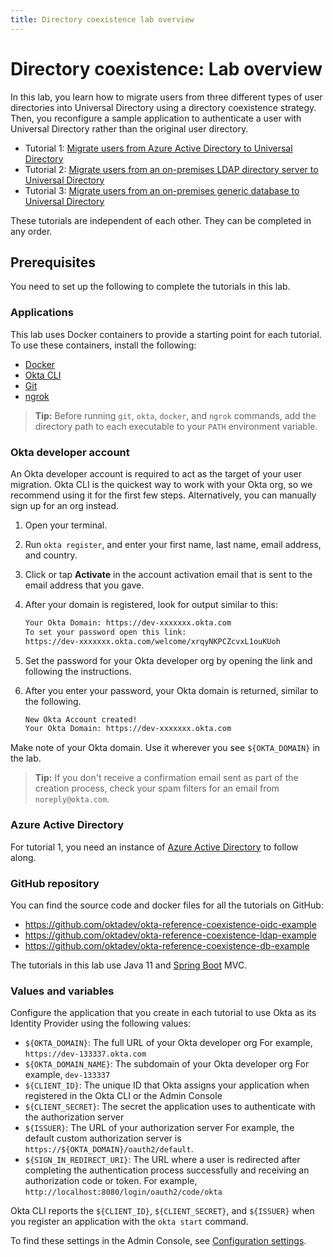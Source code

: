 ```yaml
---
title: Directory coexistence lab overview
---
```


# Directory coexistence: Lab overview

In this lab, you learn how to migrate users from three different types of user directories into Universal Directory using a directory coexistence strategy. Then, you reconfigure a sample application to authenticate a user with Universal Directory rather than the original user directory.

* Tutorial 1: [Migrate users from Azure Active Directory to Universal Directory](/architecture-center/reference-architectures/directory-coexistence/lab-1-azure-ad)
* Tutorial 2: [Migrate users from an on-premises LDAP directory server to Universal Directory](/architecture-center/reference-architectures/directory-coexistence/lab-2-ldap-server)
* Tutorial 3: [Migrate users from an on-premises generic database to Universal Directory](/architecture-center/reference-architectures/directory-coexistence/lab-3-generic-database)

These tutorials are independent of each other. They can be completed in any order.

## Prerequisites

You need to set up the following to complete the tutorials in this lab.

### Applications

This lab uses Docker containers to provide a starting point for each tutorial. To use these containers, install the following:

* [Docker](https://docs.docker.com/get-docker/)
* [Okta CLI](https://cli.okta.com/)
* [Git](https://git-scm.com/downloads)
* [ngrok](https://ngrok.com/download)

> **Tip:** Before running `git`, `okta`, `docker`, and `ngrok` commands, add the directory path to each executable to your `PATH` environment variable.

### Okta developer account

An Okta developer account is required to act as the target of your user migration. Okta CLI is the quickest way to work with your Okta org, so we recommend using it for the first few steps. Alternatively, you can manually sign up for an org instead.

1. Open your terminal.
2. Run `okta register`, and enter your first name, last name, email address, and country.
3. Click or tap **Activate** in the account activation email that is sent to the email address that you gave.
4. After your domain is registered, look for output similar to this:

   ```txt
   Your Okta Domain: https://dev-xxxxxxx.okta.com
   To set your password open this link:
   https://dev-xxxxxxx.okta.com/welcome/xrqyNKPCZcvxL1ouKUoh
   ```

5. Set the password for your Okta developer org by opening the link and following the instructions.
6. After you enter your password, your Okta domain is returned, similar to the following.

   ```txt
   New Okta Account created!
   Your Okta Domain: https://dev-xxxxxxx.okta.com
   ```

Make note of your Okta domain. Use it wherever you see `${OKTA_DOMAIN}` in the lab.

> **Tip:** If you don't receive a confirmation email sent as part of the creation process, check your spam filters for an email from `noreply@okta.com`.

### Azure Active Directory

For tutorial 1, you need an instance of [Azure Active Directory](https://azure.microsoft.com/en-ca/products/active-directory/) to follow along.

### GitHub repository

You can find the source code and docker files for all the tutorials on GitHub:

* <https://github.com/oktadev/okta-reference-coexistence-oidc-example>
* <https://github.com/oktadev/okta-reference-coexistence-ldap-example>
* <https://github.com/oktadev/okta-reference-coexistence-db-example>

The tutorials in this lab use Java 11 and [Spring Boot](https://spring.io/projects/spring-boot) MVC.

### Values and variables

Configure the application that you create in each tutorial to use Okta as its Identity Provider using the following values:

* `${OKTA_DOMAIN}`: The full URL of your Okta developer org
   For example, `https://dev-133337.okta.com`
* `${OKTA_DOMAIN_NAME}`: The subdomain of your Okta developer org
   For example, `dev-133337`
* `${CLIENT_ID}`: The unique ID that Okta assigns your application when registered in the Okta CLI or the Admin Console
* `${CLIENT_SECRET}`: The secret the application uses to authenticate with the authorization server
* `${ISSUER}`: The URL of your authorization server
   For example, the default custom authorization server is `https://${OKTA_DOMAIN}/oauth2/default`.
* `${SIGN_IN_REDIRECT_URI}`: The URL where a user is redirected after completing the authentication process successfully and receiving an authorization code or token.
   For example, `http://localhost:8080/login/oauth2/code/okta`

Okta CLI reports the `${CLIENT_ID}`, `${CLIENT_SECRET}`, and `${ISSUER}` when you register an application with the `okta start` command.

To find these settings in the Admin Console, see [Configuration settings](/docs/guides/oie-embedded-common-download-setup-app/java/main/#configuration-settings).